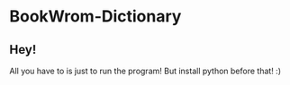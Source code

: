 # BookWrom-Dictionary
## Hey!
All you have to is just to run the program!
But install python before that! :) 
